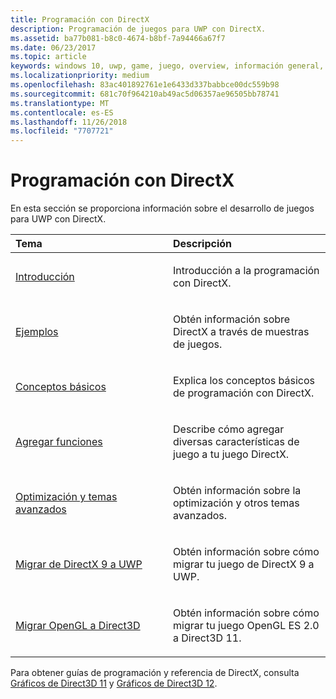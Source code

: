 ```yaml
---
title: Programación con DirectX
description: Programación de juegos para UWP con DirectX.
ms.assetid: ba77b081-b8c0-4674-b8bf-7a94466a67f7
ms.date: 06/23/2017
ms.topic: article
keywords: windows 10, uwp, game, juego, overview, información general, programming, programación, directx, DirectX
ms.localizationpriority: medium
ms.openlocfilehash: 83ac401892761e1e6433d337babbce00dc559b98
ms.sourcegitcommit: 681c70f964210ab49ac5d06357ae96505bb78741
ms.translationtype: MT
ms.contentlocale: es-ES
ms.lasthandoff: 11/26/2018
ms.locfileid: "7707721"
---
```

# <a name="directx-programming"></a>Programación con DirectX

En esta sección se proporciona información sobre el desarrollo de juegos para UWP con DirectX.

<table>
<colgroup>
<col width="50%" />
<col width="50%" />
</colgroup>
<thead>
<tr class="header">
<th align="left">Tema</th>
<th align="left">Descripción</th>
</tr>
</thead>
<tbody>
<tr class="odd">
<td align="left"><p><a href="directx-getting-started.md">Introducción</a></p></td>
<td align="left"><p>Introducción a la programación con DirectX.</p></td>
</tr>
<tr class="even">
<td align="left"><p><a href="directx-samples.md">Ejemplos</a></p></td>
<td align="left"><p>Obtén información sobre DirectX a través de muestras de juegos.</p></td>
</tr>
<tr class="odd">
<td align="left"><p><a href="directx-fundamentals.md">Conceptos básicos</a></p></td>
<td align="left"><p>Explica los conceptos básicos de programación con DirectX.</p></td>
</tr>
<tr class="even">
<td align="left"><p><a href="directx-add-features.md">Agregar funciones</a></p></td>
<td align="left"><p>Describe cómo agregar diversas características de juego a tu juego DirectX.</p></td>
</tr>
<tr class="odd">
<td align="left"><p><a href="directx-optimization-and-advanced-topics.md">Optimización y temas avanzados</a></p></td>
<td align="left"><p>Obtén información sobre la optimización y otros temas avanzados.</p></td>
</tr>
<tr class="even">
<td align="left"><p><a href="porting-your-directx-9-game-to-windows-store.md">Migrar de DirectX 9 a UWP</a></p></td>
<td align="left"><p>Obtén información sobre cómo migrar tu juego de DirectX 9 a UWP.</p></td>
</tr>
<tr class="odd">
<td align="left"><p><a href="port-from-opengl-es-2-0-to-directx-11-1.md">Migrar OpenGL a Direct3D</a></p></td>
<td align="left"><p>Obtén información sobre cómo migrar tu juego OpenGL ES 2.0 a Direct3D 11.</p></td>
</tr>
</tbody>
</table>


Para obtener guías de programación y referencia de DirectX, consulta [Gráficos de Direct3D 11](https://msdn.microsoft.com/library/windows/desktop/ff476080.aspx) y [Gráficos de Direct3D 12](https://msdn.microsoft.com/library/windows/desktop/dn903821.aspx).
 






